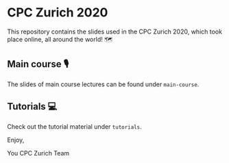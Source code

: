 # CPC Zurich 2020

This repository contains the slides used in the CPC Zurich 2020, which took place online, all around the world! 🗺

## Main course 🎙

The slides of main course lectures can be found under `main-course`.

## Tutorials 💻

Check out the tutorial material under `tutorials`.

Enjoy,

You CPC Zurich Team
